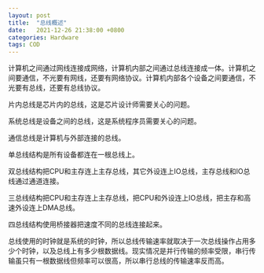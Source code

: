 ```yaml
---
layout: post
title:  "总线概述"
date:   2021-12-26 21:38:00 +0800
categories: Hardware
tags: COD
---
```


计算机之间通过网线连接成网络，计算机内部之间通过总线连接成一体。计算机之间要通信，不光要有网线，还要有网络协议。计算机内部各个设备之间要通信，不光要有总线，还要有总线协议。

<!-- more -->

片内总线是芯片内的总线，这是芯片设计师需要关心的问题。

系统总线是设备之间的总线，这是系统程序员需要关心的问题。

通信总线是计算机与外部连接的总线。

单总线结构是所有设备都连在一根总线上。

双总线结构把CPU和主存连上主存总线，其它外设连上IO总线，主存总线和IO总线通过通道连接。

三总线结构把CPU和主存连上主存总线，把CPU和外设连上IO总线，把主存和高速外设连上DMA总线。

四总线结构使用桥接器把速度不同的总线连接起来。

总线使用的时钟就是系统的时钟，所以总线传输速率就取决于一次总线操作占用多少个时钟，以及总线上有多少根数据线。现实情况是并行传输的频率受限，串行传输虽只有一根数据线但频率可以很高，所以串行总线的传输速率反而高。
